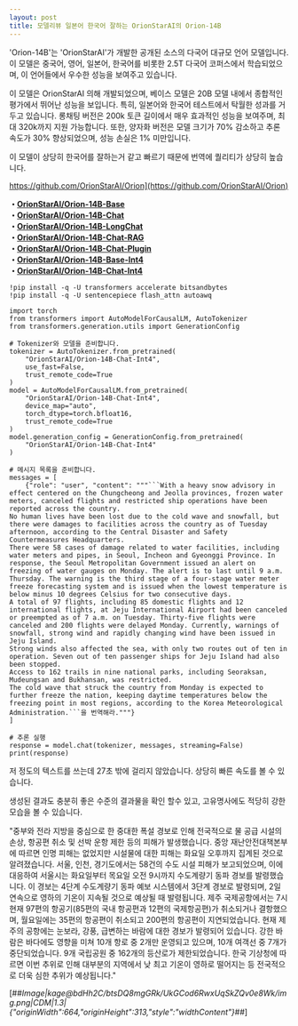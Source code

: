 ```yaml
---
layout: post
title: 모델리뷰 일본어 한국어 잘하는 OrionStarAI의 Orion-14B
---
```



'Orion-14B'는 'OrionStarAI'가 개발한 공개된 소스의 다국어 대규모 언어 모델입니다. 이 모델은 중국어, 영어, 일본어, 한국어를 비롯한 2.5T 다국어 코퍼스에서 학습되었으며, 이 언어들에서 우수한 성능을 보여주고 있습니다.

이 모델은 OrionStarAI 의해 개발되었으며, 베이스 모델은 20B 모델 내에서 종합적인 평가에서 뛰어난 성능을 보입니다. 특히, 일본어와 한국어 테스트에서 탁월한 성과를 거두고 있습니다. 롱채팅 버전은 200k 토큰 길이에서 매우 효과적인 성능을 보여주며, 최대 320k까지 지원 가능합니다. 또한, 양자화 버전은 모델 크기가 70% 감소하고 추론 속도가 30% 향상되었으며, 성능 손실은 1% 미만입니다.

이 모델이 상당히 한국어를 잘하는거 같고 빠르기 때문에 번역에 퀄리티가 상당히 높습니다. 

https://github.com/OrionStarAI/Orion](https://github.com/OrionStarAI/Orion)

**・**[**OrionStarAI/Orion-14B-Base**](https://huggingface.co/OrionStarAI/Orion-14B-Base)  
**・**[**OrionStarAI/Orion-14B-Chat**](https://huggingface.co/OrionStarAI/Orion-14B-Chat)  
**・**[**OrionStarAI/Orion-14B-LongChat**](https://huggingface.co/OrionStarAI/Orion-14B-LongChat)  
**・**[**OrionStarAI/Orion-14B-Chat-RAG**](https://huggingface.co/OrionStarAI/Orion-14B-Chat-RAG)  
**・**[**OrionStarAI/Orion-14B-Chat-Plugin**](https://huggingface.co/OrionStarAI/Orion-14B-Chat-Plugin)  
**・**[**OrionStarAI/Orion-14B-Base-Int4**](https://huggingface.co/OrionStarAI/Orion-14B-Base-Int4)  
**・**[**OrionStarAI/Orion-14B-Chat-Int4**](https://huggingface.co/OrionStarAI/Orion-14B-Chat-Int4)

```
!pip install -q -U transformers accelerate bitsandbytes
!pip install -q -U sentencepiece flash_attn autoawq

import torch
from transformers import AutoModelForCausalLM, AutoTokenizer
from transformers.generation.utils import GenerationConfig

# Tokenizer와 모델을 준비합니다.
tokenizer = AutoTokenizer.from_pretrained(
    "OrionStarAI/Orion-14B-Chat-Int4",
    use_fast=False,
    trust_remote_code=True
)
model = AutoModelForCausalLM.from_pretrained(
    "OrionStarAI/Orion-14B-Chat-Int4",
    device_map="auto",
    torch_dtype=torch.bfloat16,
    trust_remote_code=True
)
model.generation_config = GenerationConfig.from_pretrained(
    "OrionStarAI/Orion-14B-Chat-Int4"
)

# 메시지 목록을 준비합니다.
messages = [
    {"role": "user", "content": """```With a heavy snow advisory in effect centered on the Chungcheong and Jeolla provinces, frozen water meters, canceled flights and restricted ship operations have been reported across the country.
No human lives have been lost due to the cold wave and snowfall, but there were damages to facilities across the country as of Tuesday afternoon, according to the Central Disaster and Safety Countermeasures Headquarters.
There were 58 cases of damage related to water facilities, including water meters and pipes, in Seoul, Incheon and Gyeonggi Province. In response, the Seoul Metropolitan Government issued an alert on freezing of water gauges on Monday. The alert is to last until 9 a.m. Thursday. The warning is the third stage of a four-stage water meter freeze forecasting system and is issued when the lowest temperature is below minus 10 degrees Celsius for two consecutive days.
A total of 97 flights, including 85 domestic flights and 12 international flights, at Jeju International Airport had been canceled or preempted as of 7 a.m. on Tuesday. Thirty-five flights were canceled and 200 flights were delayed Monday. Currently, warnings of snowfall, strong wind and rapidly changing wind have been issued in Jeju Island.
Strong winds also affected the sea, with only two routes out of ten in operation. Seven out of ten passenger ships for Jeju Island had also been stopped.
Access to 162 trails in nine national parks, including Seoraksan, Mudeungsan and Bukhansan, was restricted.
The cold wave that struck the country from Monday is expected to further freeze the nation, keeping daytime temperatures below the freezing point in most regions, according to the Korea Meteorological Administration.```을 번역해라."""}
]

# 추론 실행
response = model.chat(tokenizer, messages, streaming=False)
print(response)
```

저 정도의 텍스트를 쓰는데 27초 밖에 걸리지 않았습니다. 상당히 빠른 속도를 볼 수 있습니다. 

생성된 결과도 충분히 좋은 수준의 결과물을 확인 할수 있고, 고유명사에도 적당히 강한모습을 볼 수 있습니다.

"중부와 전라 지방을 중심으로 한 중대한 폭설 경보로 인해 전국적으로 물 공급 시설의 손상, 항공편 취소 및 선박 운항 제한 등의 피해가 발생했습니다. 중앙 재난안전대책본부에 따르면 인명 피해는 없었지만 시설물에 대한 피해는 화요일 오후까지 집계된 것으로 알려졌습니다. 서울, 인천, 경기도에서는 58건의 수도 시설 피해가 보고되었으며, 이에 대응하여 서울시는 화요일부터 목요일 오전 9시까지 수도계량기 동파 경보를 발령했습니다. 이 경보는 4단계 수도계량기 동파 예보 시스템에서 3단계 경보로 발령되며, 2일 연속으로 영하의 기온이 지속될 것으로 예상될 때 발령됩니다. 제주 국제공항에서는 7시 현재 97편의 항공기(85편의 국내 항공편과 12편의 국제항공편)가 취소되거나 결항했으며, 월요일에는 35편의 항공편이 취소되고 200편의 항공편이 지연되었습니다. 현재 제주의 공항에는 눈보라, 강풍, 급변하는 바람에 대한 경보가 발령되어 있습니다. 강한 바람은 바다에도 영향을 미쳐 10개 항로 중 2개만 운영되고 있으며, 10개 여객선 중 7개가 중단되었습니다. 9개 국립공원 중 162개의 등산로가 제한되었습니다. 한국 기상청에 따르면 이번 추위로 인해 대부분의 지역에서 낮 최고 기온이 영하로 떨어지는 등 전국적으로 더욱 심한 추위가 예상됩니다."

[##_Image|kage@bdHh2C/btsDQ8mgGRk/UkGCod6RwxUqSkZQv0e8Wk/img.png|CDM|1.3|{"originWidth":664,"originHeight":313,"style":"widthContent"}_##]
